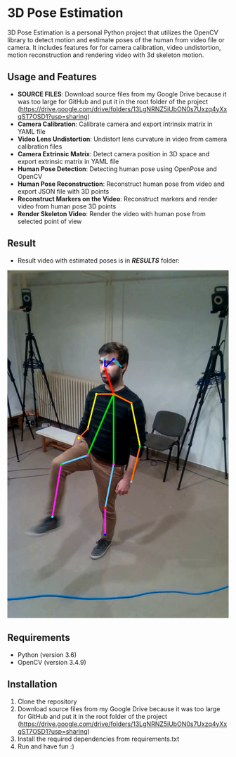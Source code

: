 # 3D Pose Estimation

3D Pose Estimation is a personal Python project that utilizes the OpenCV library to detect motion and estimate poses of the human from video file or camera. 
It includes features for for camera calibration, video undistortion, motion reconstruction and rendering video with 3d skeleton motion.

## Usage and Features

- **SOURCE FILES**: Download source files from my Google Drive because it was too large for GitHub and put it in the root folder of the project (https://drive.google.com/drive/folders/13LgNRNZ5iUbON0s7Uxzq4yXxqST7OSD1?usp=sharing)
- **Camera Calibration**: Calibrate camera and export intrinsix matrix in YAML file
- **Video Lens Undistortion**: Undistort lens curvature in video from camera calibration files
- **Camera Extrinsic Matrix**: Detect camera position in 3D space and export extrinsic matrix in YAML file
- **Human Pose Detection**: Detecting human pose using OpenPose and OpenCV
- **Human Pose Reconstruction**: Reconstruct human pose from video and export JSON file with 3D points
- **Reconstruct Markers on the Video**: Reconstruct markers and render video from human pose 3D points
- **Render Skeleton Video**: Render the video with human pose from selected point of view


## Result

- Result video with estimated poses is in **_RESULTS_** folder:

![Result video](https://raw.githubusercontent.com/urossm/3D-Pose-Estimation/main/RESULTS/thumbnail.png)

## Requirements

- Python (version 3.6)
- OpenCV (version 3.4.9)

## Installation

1. Clone the repository
2. Download source files from my Google Drive because it was too large for GitHub and put it in the root folder of the project (https://drive.google.com/drive/folders/13LgNRNZ5iUbON0s7Uxzq4yXxqST7OSD1?usp=sharing)
3. Install the required dependencies from requirements.txt
4. Run and have fun :)



